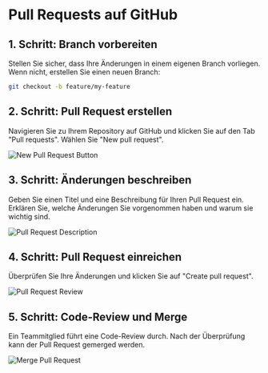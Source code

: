 # Pull Requests auf GitHub

## 1. Schritt: Branch vorbereiten
Stellen Sie sicher, dass Ihre Änderungen in einem eigenen Branch vorliegen. Wenn nicht, erstellen Sie einen neuen Branch:

```bash
git checkout -b feature/my-feature
```

## 2. Schritt: Pull Request erstellen
Navigieren Sie zu Ihrem Repository auf GitHub und klicken Sie auf den Tab "Pull requests". Wählen Sie "New pull request".

![New Pull Request Button](Platzhalter-fuer-Bild-NewPullRequest.png)

## 3. Schritt: Änderungen beschreiben
Geben Sie einen Titel und eine Beschreibung für Ihren Pull Request ein. Erklären Sie, welche Änderungen Sie vorgenommen haben und warum sie wichtig sind.

![Pull Request Description](Platzhalter-fuer-Bild-PRDescription.png)

## 4. Schritt: Pull Request einreichen
Überprüfen Sie Ihre Änderungen und klicken Sie auf "Create pull request".

![Pull Request Review](Platzhalter-fuer-Bild-PRReview.png)

## 5. Schritt: Code-Review und Merge
Ein Teammitglied führt eine Code-Review durch. Nach der Überprüfung kann der Pull Request gemerged werden.

![Merge Pull Request](Platzhalter-fuer-Bild-MergePR.png)
